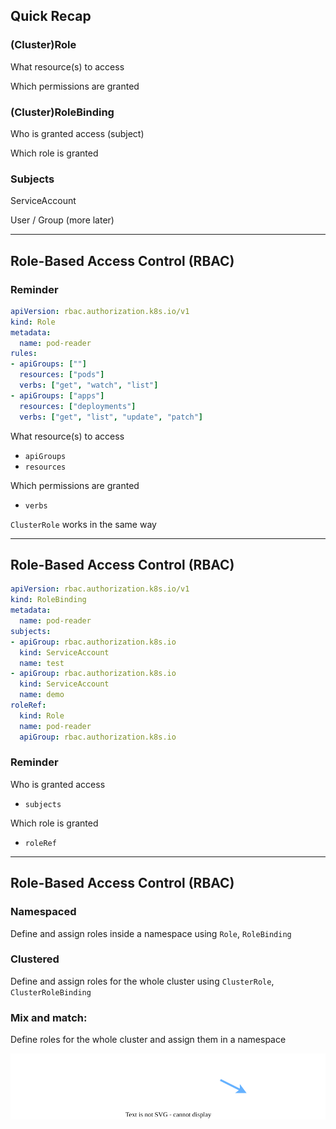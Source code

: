 ## Quick Recap

### (Cluster)Role

What resource(s) to access

Which permissions are granted

### (Cluster)RoleBinding

Who is granted access (subject)

Which role is granted

### Subjects

ServiceAccount

User / Group (more later)

---

## Role-Based Access Control (RBAC)

### Reminder

```yaml
apiVersion: rbac.authorization.k8s.io/v1
kind: Role
metadata:
  name: pod-reader
rules:
- apiGroups: [""]
  resources: ["pods"]
  verbs: ["get", "watch", "list"]
- apiGroups: ["apps"]
  resources: ["deployments"]
  verbs: ["get", "list", "update", "patch"]
```

<!-- .element: style="float: right; width: 25em; padding-left: 1em;" -->

What resource(s) to access
- `apiGroups`
- `resources`

Which permissions are granted
- `verbs`

`ClusterRole` works in the same way

---

## Role-Based Access Control (RBAC)

```yaml
apiVersion: rbac.authorization.k8s.io/v1
kind: RoleBinding
metadata:
  name: pod-reader
subjects:
- apiGroup: rbac.authorization.k8s.io
  kind: ServiceAccount
  name: test
- apiGroup: rbac.authorization.k8s.io
  kind: ServiceAccount
  name: demo
roleRef:
  kind: Role
  name: pod-reader
  apiGroup: rbac.authorization.k8s.io
```

<!-- .element: style="float: right; width: 25em;" -->

### Reminder

Who is granted access
- `subjects`

Which role is granted
- `roleRef`

---

## Role-Based Access Control (RBAC)

### Namespaced

Define and assign roles inside a namespace using `Role`, `RoleBinding`

### Clustered

Define and assign roles for the whole cluster using `ClusterRole`, `ClusterRoleBinding`

### Mix and match:

Define roles for the whole cluster and assign them in a namespace

![](120_kubernetes/rbac/rbac2.drawio.svg) <!-- .element: style="width: 65%; margin-top: 0.5em; margin-bottom: 0.5em;" -->
